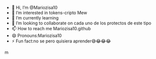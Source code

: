 - 👋 Hi, I’m @Mariozisa10
- 👀 I’m interested in tokens-cripto Mew
- 🌱 I’m currently learning
- 💞️ I’m looking to collaborate on cada uno de los protectos de este tipo
- 📫 How to reach me Mariozisa10.github
- 😄 Pronouns:Mariozisa10
- ⚡ Fun fact:no se pero quisiera aprender😅😂😂😂

<!---
Mariozisa1/Mariozisa1 is a ✨ special ✨ repository because its `README.md` (this file) appears on your GitHub profile.
You can click the Preview link to take a look at your changes.
--->
m
